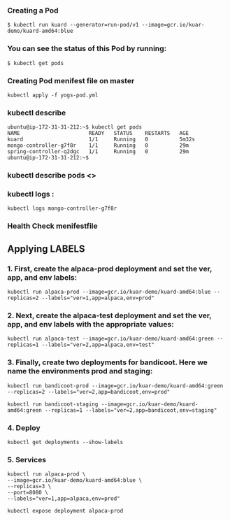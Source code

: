 ### Creating a Pod
```
$ kubectl run kuard --generator=run-pod/v1 --image=gcr.io/kuar-demo/kuard-amd64:blue
```
### You can see the status of this Pod by running:
```
$ kubectl get pods
```

### Creating Pod menifest file on master
```
kubectl apply -f yogs-pod.yml
```
### kubectl describe

```
ubuntu@ip-172-31-31-212:~$ kubectl get pods
NAME                      READY   STATUS    RESTARTS   AGE
kuard                     1/1     Running   0          5m32s
mongo-controller-g7f8r    1/1     Running   0          29m
spring-controller-q2dgc   1/1     Running   0          29m
ubuntu@ip-172-31-31-212:~$
```
### kubectl describe pods <<podname>>

### kubectl logs  : 
`` kubectl logs mongo-controller-g7f8r ``
### Health Check menifestfile

##  Applying LABELS

### 1. First, create the alpaca-prod deployment and set the ver, app, and env labels:
```
kubectl run alpaca-prod --image=gcr.io/kuar-demo/kuard-amd64:blue --replicas=2 --labels="ver=1,app=alpaca,env=prod"
```
### 2. Next, create the alpaca-test deployment and set the ver, app, and env labels with the appropriate values:
```
kubectl run alpaca-test --image=gcr.io/kuar-demo/kuard-amd64:green --replicas=1 --labels="ver=2,app=alpaca,env=test"
```
### 3. Finally, create two deployments for bandicoot. Here we name the environments prod and staging:
```
kubectl run bandicoot-prod --image=gcr.io/kuar-demo/kuard-amd64:green --replicas=2 --labels="ver=2,app=bandicoot,env=prod"

kubectl run bandicoot-staging --image=gcr.io/kuar-demo/kuard-amd64:green --replicas=1 --labels="ver=2,app=bandicoot,env=staging"
```

### 4. Deploy
```
kubectl get deployments --show-labels
```

### 5. Services
```
kubectl run alpaca-prod \
--image=gcr.io/kuar-demo/kuard-amd64:blue \
--replicas=3 \
--port=8080 \
--labels="ver=1,app=alpaca,env=prod"
```

```
kubectl expose deployment alpaca-prod
```
